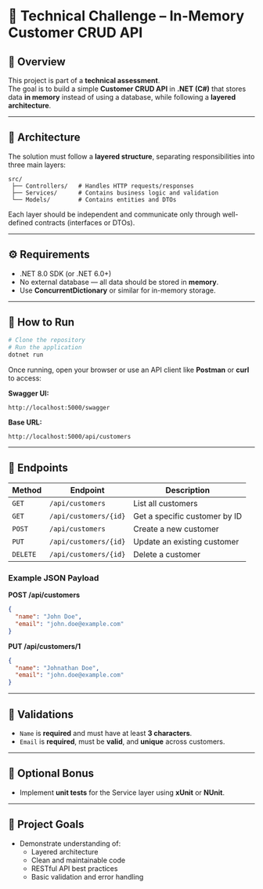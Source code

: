 # 🧩 Technical Challenge – In-Memory Customer CRUD API

## 📘 Overview
This project is part of a **technical assessment**.  
The goal is to build a simple **Customer CRUD API** in **.NET (C#)** that stores data **in memory** instead of using a database, while following a **layered architecture**.

---

## 🧱 Architecture
The solution must follow a **layered structure**, separating responsibilities into three main layers:

```
src/
 ├── Controllers/   # Handles HTTP requests/responses
 ├── Services/      # Contains business logic and validation
 └── Models/        # Contains entities and DTOs
```

Each layer should be independent and communicate only through well-defined contracts (interfaces or DTOs).

---

## ⚙️ Requirements
- .NET 8.0 SDK (or .NET 6.0+)
- No external database — all data should be stored in **memory**.
- Use **ConcurrentDictionary** or similar for in-memory storage.

---

## 🚀 How to Run

```bash
# Clone the repository
# Run the application
dotnet run
```

Once running, open your browser or use an API client like **Postman** or **curl** to access:

**Swagger UI:**  
```
http://localhost:5000/swagger
```

**Base URL:**  
```
http://localhost:5000/api/customers
```

---

## 🧩 Endpoints

| Method | Endpoint | Description |
|--------|-----------|-------------|
| `GET` | `/api/customers` | List all customers |
| `GET` | `/api/customers/{id}` | Get a specific customer by ID |
| `POST` | `/api/customers` | Create a new customer |
| `PUT` | `/api/customers/{id}` | Update an existing customer |
| `DELETE` | `/api/customers/{id}` | Delete a customer |

### Example JSON Payload

**POST /api/customers**
```json
{
  "name": "John Doe",
  "email": "john.doe@example.com"
}
```

**PUT /api/customers/1**
```json
{
  "name": "Johnathan Doe",
  "email": "john.doe@example.com"
}
```

---

## 🧠 Validations
- `Name` is **required** and must have at least **3 characters**.  
- `Email` is **required**, must be **valid**, and **unique** across customers.

---

## 🧰 Optional Bonus
- Implement **unit tests** for the Service layer using **xUnit** or **NUnit**.

---

## 🧾 Project Goals
- Demonstrate understanding of:
  - Layered architecture
  - Clean and maintainable code
  - RESTful API best practices
  - Basic validation and error handling

